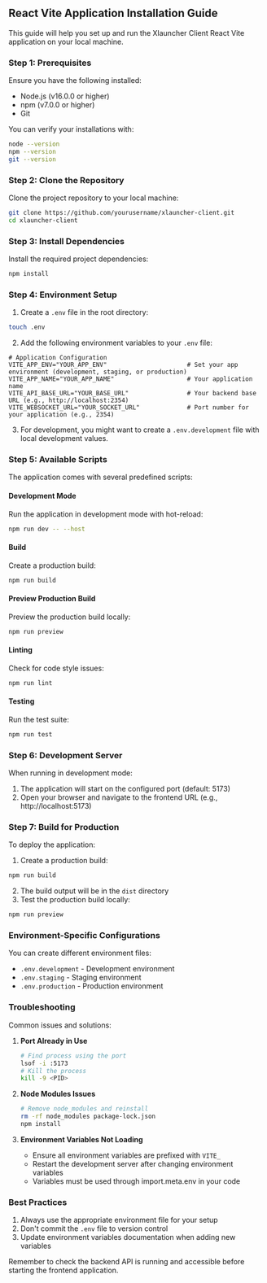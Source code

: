 ## **React Vite Application Installation Guide**

This guide will help you set up and run the Xlauncher Client React Vite application on your local machine.

### Step 1: Prerequisites

Ensure you have the following installed:
- Node.js (v16.0.0 or higher)
- npm (v7.0.0 or higher)
- Git

You can verify your installations with:
```bash
node --version
npm --version
git --version
```

### Step 2: Clone the Repository

Clone the project repository to your local machine:

```bash
git clone https://github.com/yourusername/xlauncher-client.git
cd xlauncher-client
```

### Step 3: Install Dependencies

Install the required project dependencies:

```bash
npm install
```

### Step 4: Environment Setup

1. Create a `.env` file in the root directory:
```bash
touch .env
```

2. Add the following environment variables to your `.env` file:
```env
# Application Configuration
VITE_APP_ENV="YOUR_APP_ENV"                      # Set your app environment (development, staging, or production)
VITE_APP_NAME="YOUR_APP_NAME"                    # Your application name
VITE_API_BASE_URL="YOUR_BASE_URL"                # Your backend base URL (e.g., http://localhost:2354)
VITE_WEBSOCKET_URL="YOUR_SOCKET_URL"             # Port number for your application (e.g., 2354)
```

3. For development, you might want to create a `.env.development` file with local development values.

### Step 5: Available Scripts

The application comes with several predefined scripts:

#### Development Mode
Run the application in development mode with hot-reload:
```bash
npm run dev -- --host
```

#### Build
Create a production build:
```bash
npm run build
```

#### Preview Production Build
Preview the production build locally:
```bash
npm run preview
```

#### Linting
Check for code style issues:
```bash
npm run lint
```

#### Testing
Run the test suite:
```bash
npm run test
```

### Step 6: Development Server

When running in development mode:
1. The application will start on the configured port (default: 5173)
2. Open your browser and navigate to the frontend URL (e.g., http://localhost:5173)

### Step 7: Build for Production

To deploy the application:

1. Create a production build:
```bash
npm run build
```

2. The build output will be in the `dist` directory
3. Test the production build locally:
```bash
npm run preview
```

### Environment-Specific Configurations

You can create different environment files:
- `.env.development` - Development environment
- `.env.staging` - Staging environment
- `.env.production` - Production environment

### Troubleshooting

Common issues and solutions:

1. **Port Already in Use**
   ```bash
   # Find process using the port
   lsof -i :5173
   # Kill the process
   kill -9 <PID>
   ```

2. **Node Modules Issues**
   ```bash
   # Remove node_modules and reinstall
   rm -rf node_modules package-lock.json
   npm install
   ```

3. **Environment Variables Not Loading**
   - Ensure all environment variables are prefixed with `VITE_`
   - Restart the development server after changing environment variables
   - Variables must be used through import.meta.env in your code

### Best Practices

1. Always use the appropriate environment file for your setup
2. Don't commit the `.env` file to version control
3. Update environment variables documentation when adding new variables

Remember to check the backend API is running and accessible before starting the frontend application.
